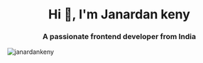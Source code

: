 <h1 align="center">Hi 👋, I'm Janardan keny</h1>
<h3 align="center">A passionate frontend developer from India</h3>

<p align="left"> <img src="" alt="janardankeny" /> </p>
